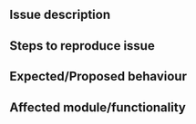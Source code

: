 
## Issue description

## Steps to reproduce issue

## Expected/Proposed behaviour

## Affected module/functionality
